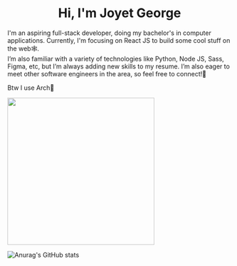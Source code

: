 <h1 align="center">Hi, I'm Joyet George</h1>

I'm an aspiring full-stack developer, doing my bachelor's in computer applications. Currently, I'm focusing on React JS to build some cool stuff on the web🕸. <br>
I’m also familiar with a variety of technologies like Python, Node JS, Sass, Figma, etc, but I’m always adding new skills to my resume. I’m also eager to meet other software engineers in the area, so feel free to connect!🚀

Btw I use Arch🐧

<img src="https://github-readme-stats.vercel.app/api/top-langs/?username=joyetgeorge&layout=compact&bg_color=22272E&text_color=CDD9E5&langs_count=10&hide_border=true" width="330px"/>




![Anurag's GitHub stats](https://github-readme-stats.vercel.app/api?username=joyetgeorge&show_icons=true&theme=radical)

